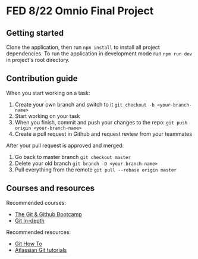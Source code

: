 # FED 8/22 Omnio Final Project

## Getting started

Clone the application, then run `npm install` to install all project dependencies.
To run the application in development mode run `npm run dev` in project's root directory.

## Contribution guide

When you start working on a task:

1. Create your own branch and switch to it `git checkout -b <your-branch-name>`
2. Start working on your task
3. When you finish, commit and push your changes to the repo: `git push origin <your-branch-name>`
4. Create a pull request in Github and request review from your teammates

After your pull request is approved and merged:

1. Go back to master branch `git checkout master`
2. Delete your old branch `git branch -D <your-branch-name>`
3. Pull everything from the remote `git pull --rebase origin master`

## Courses and resources

Recommended courses:

- [The Git & Github Bootcamp](https://www.udemy.com/course/git-and-github-bootcamp/)
- [Git In-depth](https://frontendmasters.com/courses/git-in-depth/)

Recommended resources:

- [Git How To](https://githowto.com/)
- [Atlassian Git tutorials](https://www.atlassian.com/git/tutorials)